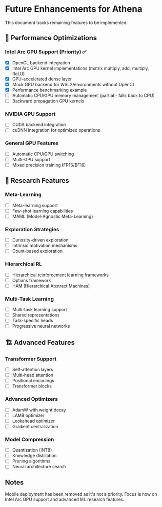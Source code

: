 # Future Enhancements for Athena

This document tracks remaining features to be implemented.

## 🚀 Performance Optimizations

### Intel Arc GPU Support (Priority) ✅
- [x] OpenCL backend integration
- [x] Intel Arc GPU kernel implementations (matrix multiply, add, multiply, ReLU)
- [x] GPU-accelerated dense layer
- [x] Mock GPU backend for WSL2/environments without OpenCL
- [x] Performance benchmarking example
- [ ] Automatic CPU/GPU memory management (partial - falls back to CPU)
- [ ] Backward propagation GPU kernels

### NVIDIA GPU Support
- [ ] CUDA backend integration
- [ ] cuDNN integration for optimized operations

### General GPU Features
- [ ] Automatic CPU/GPU switching
- [ ] Multi-GPU support
- [ ] Mixed precision training (FP16/BF16)

## 🔬 Research Features

### Meta-Learning
- [ ] Meta-learning support
- [ ] Few-shot learning capabilities
- [ ] MAML (Model-Agnostic Meta-Learning)

### Exploration Strategies
- [ ] Curiosity-driven exploration
- [ ] Intrinsic motivation mechanisms
- [ ] Count-based exploration

### Hierarchical RL
- [ ] Hierarchical reinforcement learning frameworks
- [ ] Options framework
- [ ] HAM (Hierarchical Abstract Machines)

### Multi-Task Learning
- [ ] Multi-task learning support
- [ ] Shared representations
- [ ] Task-specific heads
- [ ] Progressive neural networks

## 🏗️ Advanced Features

### Transformer Support
- [ ] Self-attention layers
- [ ] Multi-head attention
- [ ] Positional encodings
- [ ] Transformer blocks

### Advanced Optimizers
- [ ] AdamW with weight decay
- [ ] LAMB optimizer
- [ ] Lookahead optimizer
- [ ] Gradient centralization

### Model Compression
- [ ] Quantization (INT8)
- [ ] Knowledge distillation
- [ ] Pruning algorithms
- [ ] Neural architecture search

## Notes

Mobile deployment has been removed as it's not a priority. Focus is now on Intel Arc GPU support and advanced ML research features.